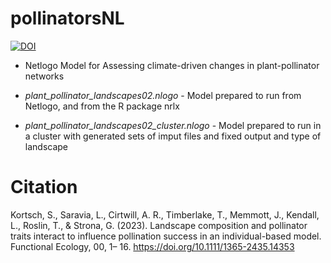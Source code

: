 # pollinatorsNL

[![DOI](https://zenodo.org/badge/347462962.svg)](https://zenodo.org/badge/latestdoi/347462962)


* Netlogo Model for Assessing climate-driven changes in plant-pollinator networks

* *plant_pollinator_landscapes02.nlogo* - Model prepared to run from Netlogo, and from the R package nrlx

* *plant_pollinator_landscapes02_cluster.nlogo* - Model prepared to run in a cluster with generated sets of imput files and fixed output and type of landscape

# Citation

Kortsch, S., Saravia, L., Cirtwill, A. R., Timberlake, T., Memmott, J., Kendall, L., Roslin, T., & Strona, G. (2023). Landscape composition and pollinator traits interact to influence pollination success in an individual-based model. Functional Ecology, 00, 1– 16. https://doi.org/10.1111/1365-2435.14353

